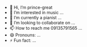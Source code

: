- 👋 Hi, I’m prince-great
- 👀 I’m interested in music ...
- 🌱 I’m currently a pianist ...
- 💞️ I’m looking to collaborate on ...
- 📫 How to reach me 09135791565 ...
- 😄 Pronouns: ...
- ⚡ Fun fact: ...

<!---
great12keys/great12keys is a ✨ special ✨ repository because its `README.md` (this file) appears on your GitHub profile.
You can click the Preview link to take a look at your changes.
--->
